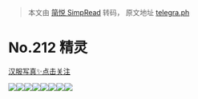 > 本文由 [简悦 SimpRead](http://ksria.com/simpread/) 转码， 原文地址 [telegra.ph](https://telegra.ph/212-07-14)

No.212 精灵
=========

[汉服写真✨点击关注](https://t.me/hanfuxiezhen)

![](https://telegra.ph/file/c6b291c3714661c962389.jpg)![](https://telegra.ph/file/6c7e0fff5dffd4f940ac1.jpg)![](https://telegra.ph/file/43a6acf2e8d974e192c1b.jpg)![](https://telegra.ph/file/36a149cdc7c0101ef5e8f.jpg)![](https://telegra.ph/file/ce3e4803db6585e662caf.jpg)![](https://telegra.ph/file/f9755d2ccc2247244234b.jpg)![](https://telegra.ph/file/b4a4e25c9b0d4a16889b8.jpg)![](https://telegra.ph/file/362487b62f21811333379.jpg)